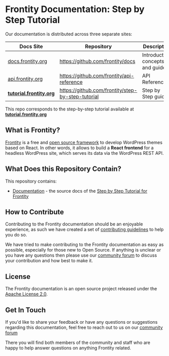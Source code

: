 # Frontity Documentation: Step by Step Tutorial

Our documentation is distributed across three separate sites:

| Docs Site                                              | Repository                                        | Description                       |
| ------------------------------------------------------ | ------------------------------------------------- | --------------------------------- |
| [docs.frontity.org](https://docs.frontity.org)         | https://github.com/frontity/docs                  | Introduction, concepts and guides |
| [api.frontity.org](https://api.frontity.org)       | https://github.com/frontity/api-reference         | API Reference                     |
| [**tutorial.frontity.org**](https://tutorial.frontity.org) | https://github.com/frontity/step-by-step-tutorial | Step by Step guide                |

This repo corresponds to the step-by-step tutorial available at [**tutorial.frontity.org**](https://tutorial.frontity.org)

## What is Frontity?

[Frontity](https://frontity.org/) is a free and [open source framework](https://github.com/frontity/frontity) to develop WordPress themes based on React.
In other words, it allows to build a **React frontend** for a headless WordPress site, which serves its data via the WordPress REST API.

## What Does this Repository Contain?

This repository contains:

- [Documentation](https://github.com/frontity/api-reference/tree/master) - the source docs of the [Step by Step Tutorial for Frontity](https://tutorial.frontity.org/)

## How to Contribute

Contributing to the Frontity documentation should be an enjoyable experience, as such we have created a set of [contributing guidelines](https://github.com/frontity/docs/tree/master/CONTRIBUTING.md) to help you do so.

We have tried to make contributing to the Frontity documentation as easy as possible, especially for those new to Open Source.
If anything is unclear or you have any questions then please use our [community forum](https://community.frontity.org/c/docs-and-tutorials/29) to discuss your contribution and how best to make it.

## License

The Frontity documentation is an open source project released under the [Apache License 2.0](https://github.com/frontity/docs/tree/master/LICENSE.md).

## Get In Touch

If you'd like to share your feedback or have any questions or suggestions regarding this documentation, feel free to reach out to us on our [community forum](https://community.frontity.org/c/docs-and-tutorials/29)

There you will find both members of the community and staff who are happy to help answer questions on anything Frontity related.